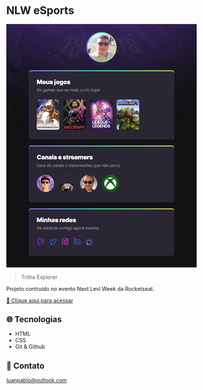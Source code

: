 # NLW eSports

![preview](./.github/preview.png)

> Trilha Explorer

Projeto contruido no evento Next Levl Week da Rocketseat.

[🔗 Clique aqui para acessar](https://nlw-esports-peach.vercel.app/)

## 🌐 Tecnologias 

- HTML
- CSS
- Git & Github

## 📱 Contato

luanpablo@outlook.com